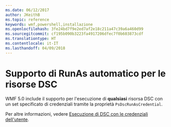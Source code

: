 ```yaml
---
ms.date: 06/12/2017
author: JKeithB
ms.topic: reference
keywords: wmf,powershell,installazione
ms.openlocfilehash: 3fe24bd7f9e2ed7af2e18c211a47c39a6a460d99
ms.sourcegitcommit: cf195b090b3223fa4917206dfec7f0b603873cdf
ms.translationtype: HT
ms.contentlocale: it-IT
ms.lasthandoff: 04/09/2018
---
```

# <a name="automatic-runas-support-for-dsc-resources"></a>Supporto di RunAs automatico per le risorse DSC

WMF 5.0 include il supporto per l'esecuzione di **qualsiasi** risorsa DSC con un set specificato di credenziali tramite la proprietà `PsDscRunAsCredential`.

Per altre informazioni, vedere [Esecuzione di DSC con le credenziali dell'utente](https://msdn.microsoft.com/powershell/dsc/runasuser).